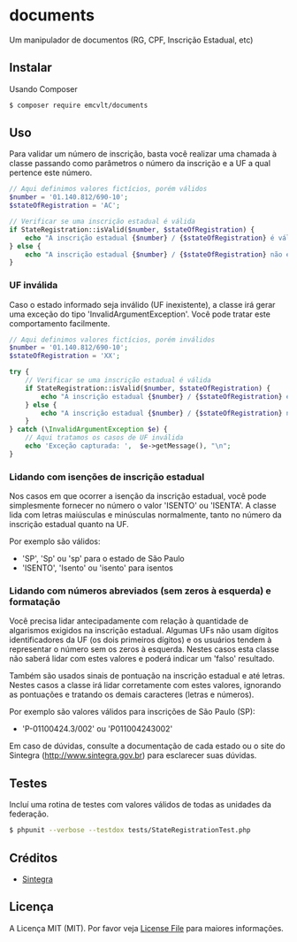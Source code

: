 # documents
Um manipulador de documentos (RG, CPF, Inscrição Estadual, etc)

## Instalar

Usando Composer

``` bash
$ composer require emcvlt/documents
```

## Uso

Para validar um número de inscrição, basta você realizar uma chamada à classe passando como parâmetros o número da inscrição e a UF a qual pertence este número.

```php
// Aqui definimos valores fictícios, porém válidos
$number = '01.140.812/690-10';
$stateOfRegistration = 'AC';

// Verificar se uma inscrição estadual é válida
if StateRegistration::isValid($number, $stateOfRegistration) {
	echo "A inscrição estadual {$number} / {$stateOfRegistration} é válida";
} else {
	echo "A inscrição estadual {$number} / {$stateOfRegistration} não é válida. Verifique e tente novamente.";
}
```

### UF inválida

Caso o estado informado seja inválido (UF inexistente), a classe irá gerar uma exceção do tipo 'InvalidArgumentException'. Você pode tratar este comportamento facilmente.

```php
// Aqui definimos valores fictícios, porém inválidos
$number = '01.140.812/690-10';
$stateOfRegistration = 'XX';

try {
	// Verificar se uma inscrição estadual é válida
	if StateRegistration::isValid($number, $stateOfRegistration) {
		echo "A inscrição estadual {$number} / {$stateOfRegistration} é válida";
	} else {
		echo "A inscrição estadual {$number} / {$stateOfRegistration} não é válida. Verifique e tente novamente.";
	}
} catch (\InvalidArgumentException $e) {
	// Aqui tratamos os casos de UF inválida
	echo 'Exceção capturada: ',  $e->getMessage(), "\n";
}

```


### Lidando com isenções de inscrição estadual

Nos casos em que ocorrer a isenção da inscrição estadual, você pode simplesmente fornecer no número o valor 'ISENTO' ou 'ISENTA'. A classe lida com letras maiúsculas e minúsculas normalmente, tanto no número da inscrição estadual quanto na UF.

Por exemplo são válidos:
- 'SP', 'Sp' ou 'sp' para o estado de São Paulo
- 'ISENTO', 'Isento' ou 'isento' para isentos

### Lidando com números abreviados (sem zeros à esquerda) e formatação

Você precisa lidar antecipadamente com relação à quantidade de algarismos exigidos na inscrição estadual. Algumas UFs não usam dígitos identificadores da UF (os dois primeiros dígitos) e os usuários tendem à representar o número sem os zeros à esquerda. Nestes casos esta classe não saberá lidar com estes valores e poderá indicar um 'falso' resultado.

Também são usados sinais de pontuação na inscrição estadual e até letras. Nestes casos a classe irá lidar corretamente com estes valores, ignorando as pontuações e tratando os demais caracteres (letras e números).

Por exemplo são valores válidos para inscrições de São Paulo (SP):
- 'P-01100424.3/002' ou 'P011004243002'

Em caso de dúvidas, consulte a documentação de cada estado ou o site do Sintegra (http://www.sintegra.gov.br) para esclarecer suas dúvidas.


## Testes

Incluí uma rotina de testes com valores válidos de todas as unidades da federação.

``` bash
$ phpunit --verbose --testdox tests/StateRegistrationTest.php
```

## Créditos

- [Sintegra](http://www.sintegra.gov.br)

## Licença

A Licença MIT (MIT). Por favor veja [License File](LICENSE) para maiores informações.
